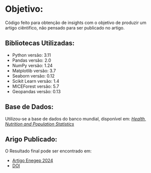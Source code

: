 # **Objetivo:**

Código feito para obtenção de insights com o objetivo de produzir um artigo ciêntifico, não pensado para ser publicado no artigo.

## **Bibliotecas Utilizadas:**

* Python versão: 3.11
* Pandas versão: 2.0
* NumPy versão: 1.24
* Matplotlib versão: 3.7
* Seaborn versão: 0.12
* Scikit Learn versão: 1.4
* MICEForest versão: 5.7
* Geopandas versão: 0.13

## **Base de Dados:**

Utilizou-se a base de dados do banco mundial, disponível em: 
[ *Health, Nutrition and Population Statistics* ](https://datacatalog.worldbank.org/search/dataset/0037652/Health-Nutrition-and-Population-Statistics)

## **Arigo Publicado:**

O Resultado final pode ser encontrado em:
* [Artigo Enegep 2024](https://abepro.org.br/publicacoes/artigo.asp?e=enegep&a=2024&c=47859)
* [DOI](10.14488/enegep2024_tn_st_413_2034_47859)
